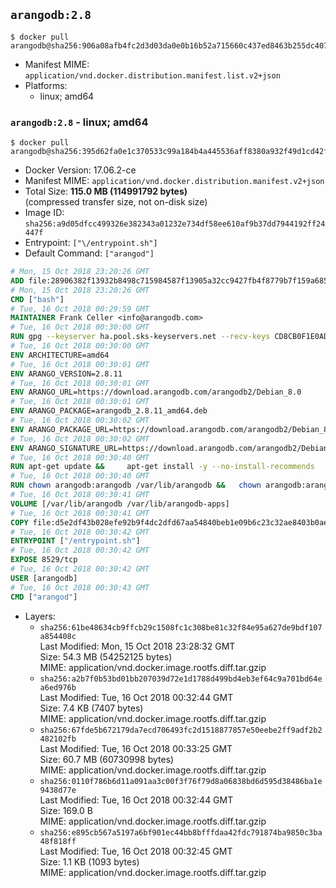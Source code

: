 ## `arangodb:2.8`

```console
$ docker pull arangodb@sha256:906a08afb4fc2d3d03da0e0b16b52a715660c437ed8463b255dc407e931751d6
```

-	Manifest MIME: `application/vnd.docker.distribution.manifest.list.v2+json`
-	Platforms:
	-	linux; amd64

### `arangodb:2.8` - linux; amd64

```console
$ docker pull arangodb@sha256:395d62fa0e1c370533c99a184b4a445536aff8380a932f49d1cd42f63fa3038a
```

-	Docker Version: 17.06.2-ce
-	Manifest MIME: `application/vnd.docker.distribution.manifest.v2+json`
-	Total Size: **115.0 MB (114991792 bytes)**  
	(compressed transfer size, not on-disk size)
-	Image ID: `sha256:a9d05dfcc499326e382343a01232e734df58ee610af9b37dd7944192ff24447f`
-	Entrypoint: `["\/entrypoint.sh"]`
-	Default Command: `["arangod"]`

```dockerfile
# Mon, 15 Oct 2018 23:20:26 GMT
ADD file:28906382f13932b8498c715984587f13905a32cc9427fb4f8779b7f159a68580 in / 
# Mon, 15 Oct 2018 23:20:26 GMT
CMD ["bash"]
# Tue, 16 Oct 2018 00:29:59 GMT
MAINTAINER Frank Celler <info@arangodb.com>
# Tue, 16 Oct 2018 00:30:00 GMT
RUN gpg --keyserver ha.pool.sks-keyservers.net --recv-keys CD8CB0F1E0AD5B52E93F41E7EA93F5E56E751E9B
# Tue, 16 Oct 2018 00:30:00 GMT
ENV ARCHITECTURE=amd64
# Tue, 16 Oct 2018 00:30:01 GMT
ENV ARANGO_VERSION=2.8.11
# Tue, 16 Oct 2018 00:30:01 GMT
ENV ARANGO_URL=https://download.arangodb.com/arangodb2/Debian_8.0
# Tue, 16 Oct 2018 00:30:01 GMT
ENV ARANGO_PACKAGE=arangodb_2.8.11_amd64.deb
# Tue, 16 Oct 2018 00:30:02 GMT
ENV ARANGO_PACKAGE_URL=https://download.arangodb.com/arangodb2/Debian_8.0/amd64/arangodb_2.8.11_amd64.deb
# Tue, 16 Oct 2018 00:30:02 GMT
ENV ARANGO_SIGNATURE_URL=https://download.arangodb.com/arangodb2/Debian_8.0/amd64/arangodb_2.8.11_amd64.deb.asc
# Tue, 16 Oct 2018 00:30:40 GMT
RUN apt-get update &&     apt-get install -y --no-install-recommends         libgoogle-perftools4         ca-certificates         pwgen         wget     &&     rm -rf /var/lib/apt/lists/* &&     wget ${ARANGO_SIGNATURE_URL} &&           wget ${ARANGO_PACKAGE_URL} &&             gpg --verify ${ARANGO_PACKAGE}.asc &&     dpkg -i ${ARANGO_PACKAGE} &&     sed -ri         -e 's!127\.0\.0\.1!0.0.0.0!g'         -e 's!^(file\s*=).*!\1 -!'         -e 's!^#\s*uid\s*=.*!uid = arangodb!'         -e 's!^#\s*gid\s*=.*!gid = arangodb!'         /etc/arangodb/arangod.conf     &&     apt-get purge -y --auto-remove ca-certificates wget &&     rm -f ${ARANGO_PACKAGE}*
# Tue, 16 Oct 2018 00:30:40 GMT
RUN chown arangodb:arangodb /var/lib/arangodb &&   chown arangodb:arangodb /var/lib/arangodb-apps
# Tue, 16 Oct 2018 00:30:41 GMT
VOLUME [/var/lib/arangodb /var/lib/arangodb-apps]
# Tue, 16 Oct 2018 00:30:41 GMT
COPY file:d5e2df43b028efe92b9f4dc2dfd67aa54840beb1e09b6c23c32ae8403b0ae7e4 in /entrypoint.sh 
# Tue, 16 Oct 2018 00:30:42 GMT
ENTRYPOINT ["/entrypoint.sh"]
# Tue, 16 Oct 2018 00:30:42 GMT
EXPOSE 8529/tcp
# Tue, 16 Oct 2018 00:30:42 GMT
USER [arangodb]
# Tue, 16 Oct 2018 00:30:43 GMT
CMD ["arangod"]
```

-	Layers:
	-	`sha256:61be48634cb9ffcb29c1508fc1c308be81c32f84e95a627de9bdf107a854408c`  
		Last Modified: Mon, 15 Oct 2018 23:28:32 GMT  
		Size: 54.3 MB (54252125 bytes)  
		MIME: application/vnd.docker.image.rootfs.diff.tar.gzip
	-	`sha256:a2b7f0b53bd01bb207039d72e1d1788d499bd4eb3ef64c9a701bd64ea6ed976b`  
		Last Modified: Tue, 16 Oct 2018 00:32:44 GMT  
		Size: 7.4 KB (7407 bytes)  
		MIME: application/vnd.docker.image.rootfs.diff.tar.gzip
	-	`sha256:67fde5b672179da7ecd706493fc2d1518877857e50eebe2ff9adf2b2482102fb`  
		Last Modified: Tue, 16 Oct 2018 00:33:25 GMT  
		Size: 60.7 MB (60730998 bytes)  
		MIME: application/vnd.docker.image.rootfs.diff.tar.gzip
	-	`sha256:0110f786b6d11a091aa3c00f3f76f79d8a06838bd6d595d38486ba1e9438d77e`  
		Last Modified: Tue, 16 Oct 2018 00:32:44 GMT  
		Size: 169.0 B  
		MIME: application/vnd.docker.image.rootfs.diff.tar.gzip
	-	`sha256:e895cb567a5197a6bf901ec44bb8bfffdaa42fdc791874ba9850c3ba48f818ff`  
		Last Modified: Tue, 16 Oct 2018 00:32:45 GMT  
		Size: 1.1 KB (1093 bytes)  
		MIME: application/vnd.docker.image.rootfs.diff.tar.gzip
